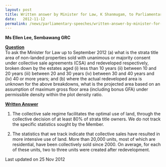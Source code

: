 ```yaml
---
layout: post
title: Written answer by Minister for Law, K Shanmugam, to Parliamentary Question on strata title area of non-landed properties sold with unanimous or majority consent
date:   2012-11-12
permalink: /news/parliamentary-speeches/written-answer-by-minister-for-law--k-shanmugam--to-parliamentar0
---
```



**Ms Ellen Lee, Sembawang GRC**

**<u>Question</u>**  
To ask the Minister for Law up to September 2012 (a) what is the strata title area of non-landed properties sold with unanimous or majority consent under collective sale agreements (CSA) and redeveloped respectively, broken down by the estates aged (i) less than 10 years (ii) between 10 and 20 years (iii) between 20 and 30 years (iv) between 30 and 40 years and (iv) 40 or more years; and (b) where the actual redeveloped area is unknown for the above breakdowns, what is the projected area based on an assumption of maximum gross floor area (including bonus GFA) under permissible density within the plot density ratio.



**<u>Written Answer</u>**  

1. The collective sale regime facilitates the optimal use of land, through the collective decision of at least 80% of strata title owners. We do not track the specific statistics sought by the Member.

2. The statistics that we track indicate that collective sales have resulted in more intensive use of land. More than 20,000 units, most of which are residential, have been collectively sold since 2000. On average, for each of these units, two to three units were created after redevelopment.




<p class="right-side-updated">Last updated on 25 Nov 2012</p> 
